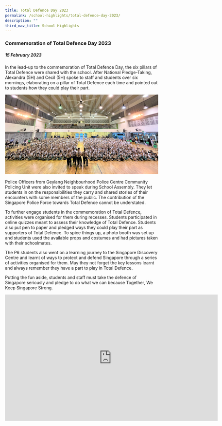 ```yaml
---
title: Total Defence Day 2023
permalink: /school-highlights/total-defence-day-2023/
description: ""
third_nav_title: School Highlights
---
```

### Commemoration of Total Defence Day 2023

##### 15 February 2023

In the lead-up to the commemoration of Total Defence Day, the six pillars of Total Defence were shared with the school.  After National Pledge-Taking, Alexandra (5H) and Cecil (5H) spoke to staff and students over six mornings, elaborating on a pillar of Total Defence each time and pointed out to students how they could play their part.

![](/images/Event/TDD%202023/thank%20you%20tdd.jpg)

Police Officers from Geylang Neighbourhood Police Centre Community Policing Unit were also invited to speak during School Assembly. They let students in on the responsibilities they carry and shared stories of their encounters with some members of the public. The contribution of the Singapore Police Force towards Total Defence cannot be understated.

To further engage students in the commemoration of Total Defence, activities were organised for them during recesses. Students participated in online quizzes meant to assess their knowledge of Total Defence. Students also put pen to paper and pledged ways they could play their part as supporters of Total Defence. To spice things up, a photo booth was set up and students used the available props and costumes and had pictures taken with their schoolmates.
 
The P6 students also went on a learning journey to the Singapore Discovery Centre and learnt of ways to protect and defend Singapore through a series of activities organised for them. May they not forget the key lessons learnt and always remember they have a part to play in Total Defence. 

Putting the fun aside, students and staff must take the defence of Singapore seriously and pledge to do what we can because Together, We Keep Singapore Strong.

<center>
<iframe allowfullscreen="" allow="accelerometer; autoplay; clipboard-write; encrypted-media; gyroscope; picture-in-picture; web-share" frameborder="0" title="YouTube video player" src="https://www.youtube.com/embed/zwqhWcD7uL0" height="415" width="700"></iframe>
</center>